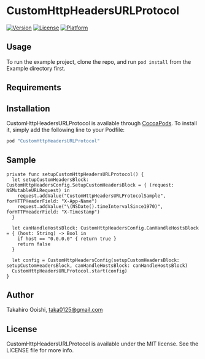 # CustomHttpHeadersURLProtocol

[![Version](https://img.shields.io/cocoapods/v/CustomHttpHeadersURLProtocol.svg?style=flat)](http://cocoapods.org/pods/CustomHttpHeadersURLProtocol)
[![License](https://img.shields.io/cocoapods/l/CustomHttpHeadersURLProtocol.svg?style=flat)](http://cocoapods.org/pods/CustomHttpHeadersURLProtocol)
[![Platform](https://img.shields.io/cocoapods/p/CustomHttpHeadersURLProtocol.svg?style=flat)](http://cocoapods.org/pods/CustomHttpHeadersURLProtocol)

## Usage

To run the example project, clone the repo, and run `pod install` from the Example directory first.

## Requirements

## Installation

CustomHttpHeadersURLProtocol is available through [CocoaPods](http://cocoapods.org). To install
it, simply add the following line to your Podfile:

```ruby
pod "CustomHttpHeadersURLProtocol"
```

## Sample

```
private func setupCustomHttpHeadersURLProtocol() {
  let setupCustomHeadersBlock: CustomHttpHeadersConfig.SetupCustomHeadersBlock = { (request: NSMutableURLRequest) in
    request.addValue("CustomHttpHeadersURLProtocolSample", forHTTPHeaderField: "X-App-Name")
    request.addValue("\(NSDate().timeIntervalSince1970)", forHTTPHeaderField: "X-Timestamp")
  }
  
  let canHandleHostsBlock: CustomHttpHeadersConfig.CanHandleHostsBlock = { (host: String) -> Bool in
    if host == "0.0.0.0" { return true }
    return false
  }
  
  let config = CustomHttpHeadersConfig(setupCustomHeadersBlock: setupCustomHeadersBlock, canHandleHostsBlock: canHandleHostsBlock)
  CustomHttpHeadersURLProtocol.start(config)
}
```

## Author

Takahiro Ooishi, taka0125@gmail.com

## License

CustomHttpHeadersURLProtocol is available under the MIT license. See the LICENSE file for more info.
